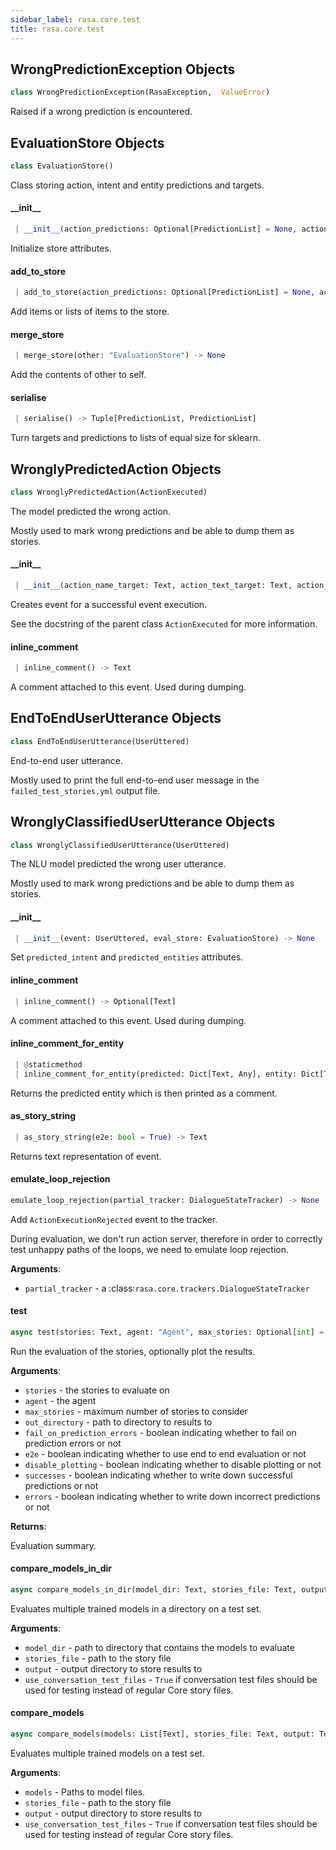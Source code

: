 ```yaml
---
sidebar_label: rasa.core.test
title: rasa.core.test
---
```

## WrongPredictionException Objects

```python
class WrongPredictionException(RasaException,  ValueError)
```

Raised if a wrong prediction is encountered.

## EvaluationStore Objects

```python
class EvaluationStore()
```

Class storing action, intent and entity predictions and targets.

#### \_\_init\_\_

```python
 | __init__(action_predictions: Optional[PredictionList] = None, action_targets: Optional[PredictionList] = None, intent_predictions: Optional[PredictionList] = None, intent_targets: Optional[PredictionList] = None, entity_predictions: Optional[List["EntityPrediction"]] = None, entity_targets: Optional[List["EntityPrediction"]] = None) -> None
```

Initialize store attributes.

#### add\_to\_store

```python
 | add_to_store(action_predictions: Optional[PredictionList] = None, action_targets: Optional[PredictionList] = None, intent_predictions: Optional[PredictionList] = None, intent_targets: Optional[PredictionList] = None, entity_predictions: Optional[List["EntityPrediction"]] = None, entity_targets: Optional[List["EntityPrediction"]] = None) -> None
```

Add items or lists of items to the store.

#### merge\_store

```python
 | merge_store(other: "EvaluationStore") -> None
```

Add the contents of other to self.

#### serialise

```python
 | serialise() -> Tuple[PredictionList, PredictionList]
```

Turn targets and predictions to lists of equal size for sklearn.

## WronglyPredictedAction Objects

```python
class WronglyPredictedAction(ActionExecuted)
```

The model predicted the wrong action.

Mostly used to mark wrong predictions and be able to
dump them as stories.

#### \_\_init\_\_

```python
 | __init__(action_name_target: Text, action_text_target: Text, action_name_prediction: Text, policy: Optional[Text] = None, confidence: Optional[float] = None, timestamp: Optional[float] = None, metadata: Optional[Dict] = None) -> None
```

Creates event for a successful event execution.

See the docstring of the parent class `ActionExecuted` for more information.

#### inline\_comment

```python
 | inline_comment() -> Text
```

A comment attached to this event. Used during dumping.

## EndToEndUserUtterance Objects

```python
class EndToEndUserUtterance(UserUttered)
```

End-to-end user utterance.

Mostly used to print the full end-to-end user message in the
`failed_test_stories.yml` output file.

## WronglyClassifiedUserUtterance Objects

```python
class WronglyClassifiedUserUtterance(UserUttered)
```

The NLU model predicted the wrong user utterance.

Mostly used to mark wrong predictions and be able to
dump them as stories.

#### \_\_init\_\_

```python
 | __init__(event: UserUttered, eval_store: EvaluationStore) -> None
```

Set `predicted_intent` and `predicted_entities` attributes.

#### inline\_comment

```python
 | inline_comment() -> Optional[Text]
```

A comment attached to this event. Used during dumping.

#### inline\_comment\_for\_entity

```python
 | @staticmethod
 | inline_comment_for_entity(predicted: Dict[Text, Any], entity: Dict[Text, Any]) -> Optional[Text]
```

Returns the predicted entity which is then printed as a comment.

#### as\_story\_string

```python
 | as_story_string(e2e: bool = True) -> Text
```

Returns text representation of event.

#### emulate\_loop\_rejection

```python
emulate_loop_rejection(partial_tracker: DialogueStateTracker) -> None
```

Add `ActionExecutionRejected` event to the tracker.

During evaluation, we don&#x27;t run action server, therefore in order to correctly
test unhappy paths of the loops, we need to emulate loop rejection.

**Arguments**:

- `partial_tracker` - a :class:`rasa.core.trackers.DialogueStateTracker`

#### test

```python
async test(stories: Text, agent: "Agent", max_stories: Optional[int] = None, out_directory: Optional[Text] = None, fail_on_prediction_errors: bool = False, e2e: bool = False, disable_plotting: bool = False, successes: bool = False, errors: bool = True) -> Dict[Text, Any]
```

Run the evaluation of the stories, optionally plot the results.

**Arguments**:

- `stories` - the stories to evaluate on
- `agent` - the agent
- `max_stories` - maximum number of stories to consider
- `out_directory` - path to directory to results to
- `fail_on_prediction_errors` - boolean indicating whether to fail on prediction
  errors or not
- `e2e` - boolean indicating whether to use end to end evaluation or not
- `disable_plotting` - boolean indicating whether to disable plotting or not
- `successes` - boolean indicating whether to write down successful predictions or
  not
- `errors` - boolean indicating whether to write down incorrect predictions or not
  

**Returns**:

  Evaluation summary.

#### compare\_models\_in\_dir

```python
async compare_models_in_dir(model_dir: Text, stories_file: Text, output: Text, use_conversation_test_files: bool = False) -> None
```

Evaluates multiple trained models in a directory on a test set.

**Arguments**:

- `model_dir` - path to directory that contains the models to evaluate
- `stories_file` - path to the story file
- `output` - output directory to store results to
- `use_conversation_test_files` - `True` if conversation test files should be used
  for testing instead of regular Core story files.

#### compare\_models

```python
async compare_models(models: List[Text], stories_file: Text, output: Text, use_conversation_test_files: bool = False) -> None
```

Evaluates multiple trained models on a test set.

**Arguments**:

- `models` - Paths to model files.
- `stories_file` - path to the story file
- `output` - output directory to store results to
- `use_conversation_test_files` - `True` if conversation test files should be used
  for testing instead of regular Core story files.


